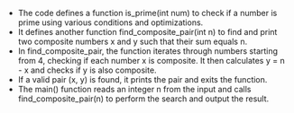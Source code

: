 - The code defines a function is_prime(int num) to check if a number is prime using various conditions and optimizations.
- It defines another function find_composite_pair(int n) to find and print two composite numbers x and y such that their sum equals n.
- In find_composite_pair, the function iterates through numbers starting from 4, checking if each number x is composite. It then calculates y = n - x and checks if y is also composite.
- If a valid pair (x, y) is found, it prints the pair and exits the function.
- The main() function reads an integer n from the input and calls find_composite_pair(n) to perform the search and output the result.
